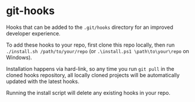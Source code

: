# git-hooks

Hooks that can be added to the `.git/hooks` directory for an improved developer
experience.

To add these hooks to your repo, first clone this repo locally, then run
`./install.sh /path/to/your/repo` (or `.\install.ps1 \path\to\your\repo` on
Windows).

Installation happens via hard-link, so any time you run `git pull` in the
cloned hooks repository, all locally cloned projects will be automatically
updated with the latest hooks.

Running the install script will delete any existing hooks in your repo.
